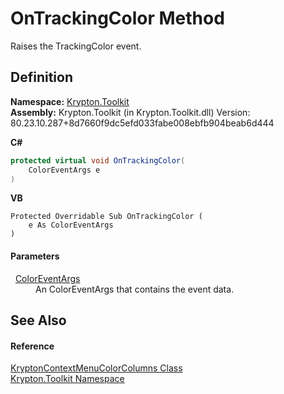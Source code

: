 # OnTrackingColor Method


Raises the TrackingColor event.



## Definition
**Namespace:** <a href="79d2eac2-21f4-54ff-7552-b20c33c30600.md">Krypton.Toolkit</a>  
**Assembly:** Krypton.Toolkit (in Krypton.Toolkit.dll) Version: 80.23.10.287+8d7660f9dc5efd033fabe008ebfb904beab6d444

**C#**
``` C#
protected virtual void OnTrackingColor(
	ColorEventArgs e
)
```
**VB**
``` VB
Protected Overridable Sub OnTrackingColor ( 
	e As ColorEventArgs
)
```



#### Parameters
<dl><dt>  <a href="600c154d-1459-20bc-7871-ba799847d8e8.md">ColorEventArgs</a></dt><dd>An ColorEventArgs that contains the event data.</dd></dl>

## See Also


#### Reference
<a href="a03f4fa5-4606-e969-136a-566429e6d5f7.md">KryptonContextMenuColorColumns Class</a>  
<a href="79d2eac2-21f4-54ff-7552-b20c33c30600.md">Krypton.Toolkit Namespace</a>  
